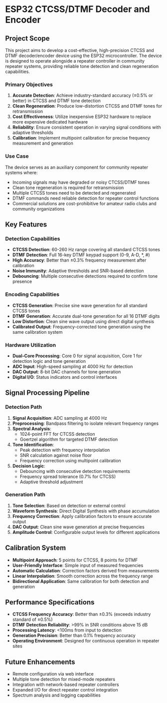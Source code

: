 # ESP32 CTCSS/DTMF Decoder and Encoder

## Project Scope
This project aims to develop a cost-effective, high-precision CTCSS and DTMF decoder/encoder device using the ESP32 microcontroller. The device is designed to operate alongside a repeater controller in community repeater systems, providing reliable tone detection and clean regeneration capabilities.

### Primary Objectives
1. **Accurate Detection**: Achieve industry-standard accuracy (±0.5% or better) in CTCSS and DTMF tone detection
2. **Clean Regeneration**: Produce low-distortion CTCSS and DTMF tones for retransmission
3. **Cost Effectiveness**: Utilize inexpensive ESP32 hardware to replace more expensive dedicated hardware
4. **Reliability**: Ensure consistent operation in varying signal conditions with adaptive thresholds
5. **Calibration**: Implement multipoint calibration for precise frequency measurement and generation

### Use Case
The device serves as an auxiliary component for community repeater systems where:
- Incoming signals may have degraded or noisy CTCSS/DTMF tones
- Clean tone regeneration is required for retransmission
- Multiple CTCSS tones need to be detected and regenerated
- DTMF commands need reliable detection for repeater control functions
- Commercial solutions are cost-prohibitive for amateur radio clubs and community organizations

## Key Features

### Detection Capabilities
- **CTCSS Detection**: 60-260 Hz range covering all standard CTCSS tones
- **DTMF Detection**: Full 16-key DTMF keypad support (0-9, A-D, *, #)
- **High Accuracy**: Better than ±0.3% frequency measurement after calibration
- **Noise Immunity**: Adaptive thresholds and SNR-based detection
- **Debouncing**: Multiple consecutive detections required to confirm tone presence

### Encoding Capabilities
- **CTCSS Generation**: Precise sine wave generation for all standard CTCSS tones
- **DTMF Generation**: Accurate dual-tone generation for all 16 DTMF digits
- **Low Distortion**: Clean sine wave output using direct digital synthesis
- **Calibrated Output**: Frequency-corrected tone generation using the same calibration system

### Hardware Utilization
- **Dual-Core Processing**: Core 0 for signal acquisition, Core 1 for detection logic and tone generation
- **ADC Input**: High-speed sampling at 4000 Hz for detection
- **DAC Output**: 8-bit DAC channels for tone generation
- **Digital I/O**: Status indicators and control interfaces

## Signal Processing Pipeline

### Detection Path
1. **Signal Acquisition**: ADC sampling at 4000 Hz
2. **Preprocessing**: Bandpass filtering to isolate relevant frequency ranges
3. **Spectral Analysis**: 
   - 1024-point FFT for CTCSS detection
   - Goertzel algorithm for targeted DTMF detection
4. **Tone Identification**:
   - Peak detection with frequency interpolation
   - SNR calculation against noise floor
   - Frequency correction using multipoint calibration
5. **Decision Logic**:
   - Debouncing with consecutive detection requirements
   - Frequency spread tolerance (0.7% for CTCSS)
   - Adaptive threshold adjustment

### Generation Path
1. **Tone Selection**: Based on detection or external control
2. **Waveform Synthesis**: Direct Digital Synthesis with phase accumulation
3. **Frequency Correction**: Apply calibration factors to ensure accurate output
4. **DAC Output**: Clean sine wave generation at precise frequencies
5. **Amplitude Control**: Configurable output levels for different applications

## Calibration System
- **Multipoint Approach**: 5 points for CTCSS, 8 points for DTMF
- **User-Friendly Interface**: Simple input of measured frequencies
- **Automatic Calculation**: Correction factors derived from measurements
- **Linear Interpolation**: Smooth correction across the frequency range
- **Bidirectional Application**: Same calibration for both detection and generation

## Performance Specifications
- **CTCSS Frequency Accuracy**: Better than ±0.3% (exceeds industry standard of ±0.5%)
- **DTMF Detection Reliability**: >99% in SNR conditions above 15 dB
- **Processing Latency**: <100ms from input to detection
- **Generation Precision**: Better than 0.1% frequency accuracy
- **Operating Environment**: Designed for continuous operation in repeater sites

## Future Enhancements
- Remote configuration via web interface
- Multiple tone detection for mixed-mode repeaters
- Integration with network-based repeater controllers
- Expanded I/O for direct repeater control integration
- Spectrum analysis and logging capabilities
